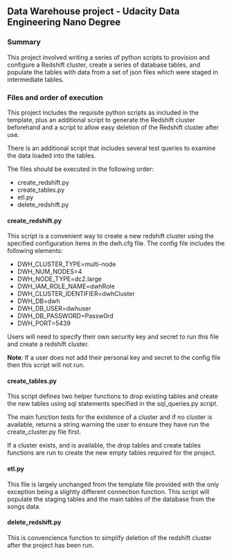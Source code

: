 ## Data Warehouse project - Udacity Data Engineering Nano Degree

### Summary

This project involved writing a series of python scripts to provision and configure a Redshift cluster, create a series of database tables, and populate the tables with data from a set of json files which were staged in intermediate tables.

 

### Files and order of execution

This project includes the requisite python scripts as included in the template, plus an additional script to generate the Redshift cluster beforehand and a script to allow easy deletion of the Redshift cluster after use.

There is an additional script that includes several test queries to examine the data loaded into the tables.

The files should be executed in the following order:

- create_redshift.py
- create_tables.py
- etl.py
- delete_redshift.py

#### create_redshift.py

This script is a convenient way to create a new redshift cluster using the specified configuration items in the dwh.cfg file. The config file includes the following elements:

- DWH_CLUSTER_TYPE=multi-node
- DWH_NUM_NODES=4
- DWH_NODE_TYPE=dc2.large
- DWH_IAM_ROLE_NAME=dwhRole
- DWH_CLUSTER_IDENTIFIER=dwhCluster
- DWH_DB=dwh
- DWH_DB_USER=dwhuser
- DWH_DB_PASSWORD=Passw0rd
- DWH_PORT=5439

Users will need to specify their own security key and secret to run this file and create a redshift cluster. 

**Note**: If a user does not add their personal key and secret to the config file then this script will not run.


#### create_tables.py

This script defines two helper functions to drop existing tables and create the new tables using sql statements specified in the sql_queries.py script.

The main function tests for the existence of a cluster and if no cluster is available, returns a string warning the user to ensure they have run the create_cluster.py file first. 

If a cluster exists, and is available, the drop tables and create tables functions are run to create the new empty tables required for the project.

#### etl.py

This file is largely unchanged from the template file provided with the only exception being a slightly different connection function. This script will populate the staging tables and the main tables of the database from the songs data.

#### delete_redshift.py

This is convencience function to simplify deletion of the redshift cluster after the project has been run.